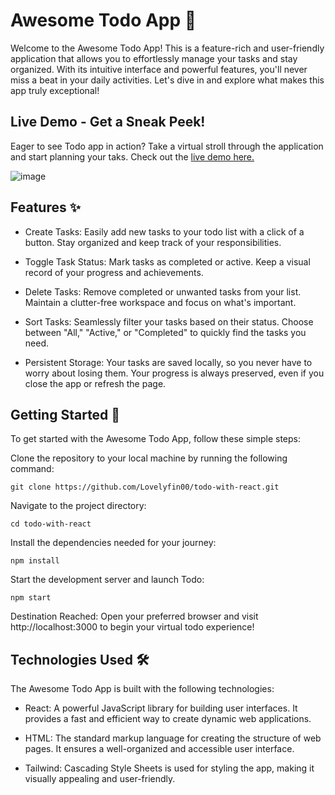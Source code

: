 ﻿# Awesome Todo App 🚀

Welcome to the Awesome Todo App! This is a feature-rich and user-friendly application that allows you to effortlessly manage your tasks and stay organized. With its intuitive interface and powerful features, you'll never miss a beat in your daily activities. Let's dive in and explore what makes this app truly exceptional!

## Live Demo - Get a Sneak Peek!

Eager to see Todo app in action? Take a virtual stroll through the application and start planning your taks. Check out the [live demo here.](https://lovelyfin00.github.io/todo-with-react/)

![image](https://github.com/Lovelyfin00/todo-with-react/assets/38161296/af74e4eb-83f9-459c-a073-336d3b307006)



## Features ✨
- Create Tasks: Easily add new tasks to your todo list with a click of a button. Stay organized and keep track of your responsibilities.

- Toggle Task Status: Mark tasks as completed or active. Keep a visual record of your progress and achievements.

- Delete Tasks: Remove completed or unwanted tasks from your list. Maintain a clutter-free workspace and focus on what's important.

- Sort Tasks: Seamlessly filter your tasks based on their status. Choose between "All," "Active," or "Completed" to quickly find the tasks you need.

- Persistent Storage: Your tasks are saved locally, so you never have to worry about losing them. Your progress is always preserved, even if you close the app or refresh the page.

## Getting Started 🚀
To get started with the Awesome Todo App, follow these simple steps:

Clone the repository to your local machine by running the following command:

`git clone https://github.com/Lovelyfin00/todo-with-react.git`

Navigate to the project directory:

`cd todo-with-react`

Install the dependencies needed for your journey:

`npm install`

Start the development server and launch Todo:

`npm start`

Destination Reached: Open your preferred browser and visit http://localhost:3000 to begin your virtual todo experience!

## Technologies Used 🛠️
The Awesome Todo App is built with the following technologies:

- React: A powerful JavaScript library for building user interfaces. It provides a fast and efficient way to create dynamic web applications.

- HTML: The standard markup language for creating the structure of web pages. It ensures a well-organized and accessible user interface.

- Tailwind: Cascading Style Sheets is used for styling the app, making it visually appealing and user-friendly.
